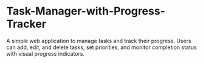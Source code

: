 # Task-Manager-with-Progress-Tracker
A simple web application to manage tasks and track their progress. Users can add, edit, and delete tasks, set priorities, and monitor completion status with visual progress indicators.
